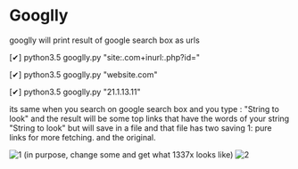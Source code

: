 # Googlly
googlly will print result of google search box as urls

[✔] python3.5 googlly.py "site:.com+inurl:.php?id="

[✔] python3.5 googlly.py "website.com"

[✔] python3.5 googlly.py "21.1.13.11"

its same when you search on google search box and you type : "String to look" 
and the result will be some top links that have the words of your string "String to look" but will save 
in a file and that file has two saving 1: pure links for more fetching. and the original.



![1](https://user-images.githubusercontent.com/48766198/78979381-6c0c3580-7b24-11ea-8963-8f95db02c536.png)
(in purpose, change some and get what 1337x looks like)
![2](https://user-images.githubusercontent.com/48766198/78979383-6d3d6280-7b24-11ea-8e88-037326bed18f.png)

